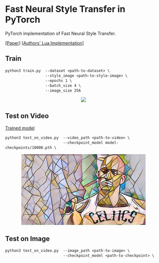 # Fast Neural Style Transfer in PyTorch

PyTorch implementation of Fast Neural Style Transfer.

[[Paper](https://cs.stanford.edu/people/jcjohns/eccv16/)] [[Authors' Lua Implementation](https://github.com/jcjohnson/fast-neural-style)]

## Train

```
python3 train.py  --dataset <path-to-dataset> \
                  --style_image <path-to-style-image> \
                  --epochs 1 \
                  --batch_size 4 \
                  --image_size 256
```

<p align="center">
    <img src="assets/celeba_mosaic.gif" width="400"\>
</p>

## Test on Video


 [Trained model](https://drive.google.com/drive/folders/1aRD6zakhcDImN2Y54qAT6f4801iLcCLB?usp=sharing)

```
python3 test_on_video.py  --video_path <path-to-video> \
                          --checkpoint_model model-checkpoints/10000.pth \
```

<p align="center">
    <img src="assets/stylized-celtics.gif" width="400"\>
</p>

## Test on Image

```
python3 test_on_video.py  --image_path <path-to-image> \
                          --checkpoint_model <path-to-checkpoint> \
```
